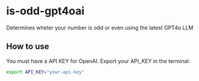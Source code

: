 # is-odd-gpt4oai
Determines wheter your number is odd or even using the latest GPT4o LLM

## How to use
You must have a API KEY for OpenAI. Export your API_KEY in the terminal:

```bash
export API_KEY="your-api-key"
```